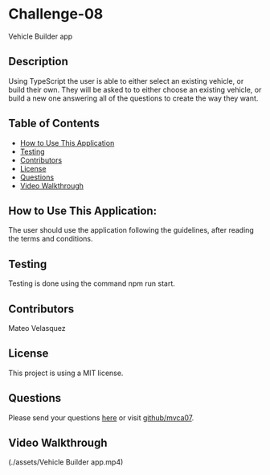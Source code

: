 # Challenge-08
Vehicle Builder app
  
  ## Description
  Using TypeScript the user is able to either select an existing vehicle, or build their own. They will be asked to to either choose an existing vehicle, or build a new one answering all of the questions to create the way they want. 
  
  ## Table of Contents
  * [How to Use This Application](#HowtoUseThisApplication)
  * [Testing](#testing) 
  * [Contributors](#contributors)
  * [License](#License)
  * [Questions](#questions)
  * [Video Walkthrough](#VideoWalkthrough)
  

  
  ## How to Use This Application:
  The user should use the application following the guidelines, after reading the terms and conditions.  
  
  ## Testing
  Testing is done using the command npm run start.
  
  ## Contributors
  Mateo Velasquez

  ## License
  This project is using a MIT license.
  
  ## Questions
  Please send your questions [here](mailto:mvca07@gmail.com?subject=[GitHub]%20Dev%20Connect) or visit [github/mvca07](https://github.com/mvca07).

  ## Video Walkthrough
  (./assets/Vehicle Builder app.mp4)
  
